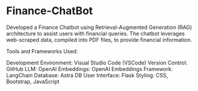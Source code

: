 # Finance-ChatBot

Developed a Finance Chatbot using Retrieval-Augmented Generation (RAG) architecture to assist users with financial queries. The chatbot leverages web-scraped data, compiled into PDF files, to provide financial information.

Tools and Frameworks Used:

Development Environment: Visual Studio Code (VSCode)
Version Control: GitHub
LLM: OpenAI
Embeddings: OpenAI Embeddings
Framework: LangChain
Database: Astra DB
User Interface: Flask
Styling: CSS, Bootstrap, JavaScript